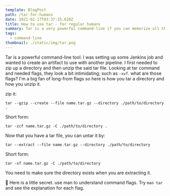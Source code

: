 ```yaml
---
template: BlogPost
path: /tar-for-humans
date: 2021-02-17T03:37:15.620Z
title: How to use tar - for regular humans
summary: Tar is a very powerful command-line if you can memorize all the flags but this article aims to explain how to use tar as a human!
tags:
  - command-line
thumbnail: ./static/img/tar.png
---
```


Tar is a powerful command-line tool. I was setting up some Jenkins job and wanted to create an artifact to use with another pipeline. I first needed to zip up a directory and then unzip the said tar file. Looking at tar command and needed flags, they look a bit intimidating; such as `-xvf`. what are those flags? I'm a big fan of long-from flags so here is how you tar a directory and how you unzip it.

zip it:

```
tar --gzip --create --file name.tar.gz --directory ./path/to/directory .
```

Short form:

```
tar -zcf name.tar.gz -C ./path/to/directory .
```

Now that you have a tar file, you can untar it by:

```
tar --extract --file name.tar.gz --directory ./path/to/directory
```

Short form:

```
tar -xf name.tar.gz -C ./path/to/directory
```

You need to make sure the directory exists when you are extracting it.

🤔 Here is a little secret. use man to understand command flags. Try `man tar` and see the explanation for each flag.
